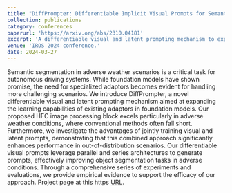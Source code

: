 ```yaml
---
title: "DiffPrompter: Differentiable Implicit Visual Prompts for Semantic-Segmentation in Adverse Conditions"
collection: publications
category: conferences
paperurl: 'https://arxiv.org/abs/2310.04181'
excerpt: 'A differentiable visual and latent prompting mechanism to expand the capabilities of existing adaptors in foundation models for Image Segmentation in adverse conditions.'
venue: 'IROS 2024 conference.'
date: 2024-03-27
---
```

Semantic segmentation in adverse weather scenarios is a critical task for autonomous driving systems. While foundation models have shown promise, the need for specialized adaptors becomes evident for handling more challenging scenarios. We introduce DiffPrompter, a novel differentiable visual and latent prompting mechanism aimed at expanding the learning capabilities of existing adaptors in foundation models. Our proposed HFC image processing block excels particularly in adverse weather conditions, where conventional methods often fall short. Furthermore, we investigate the advantages of jointly training visual and latent prompts, demonstrating that this combined approach significantly enhances performance in out-of-distribution scenarios. Our differentiable visual prompts leverage parallel and series architectures to generate prompts, effectively improving object segmentation tasks in adverse conditions. Through a comprehensive series of experiments and evaluations, we provide empirical evidence to support the efficacy of our approach. Project page at this https [URL](https://diffprompter.github.io/).